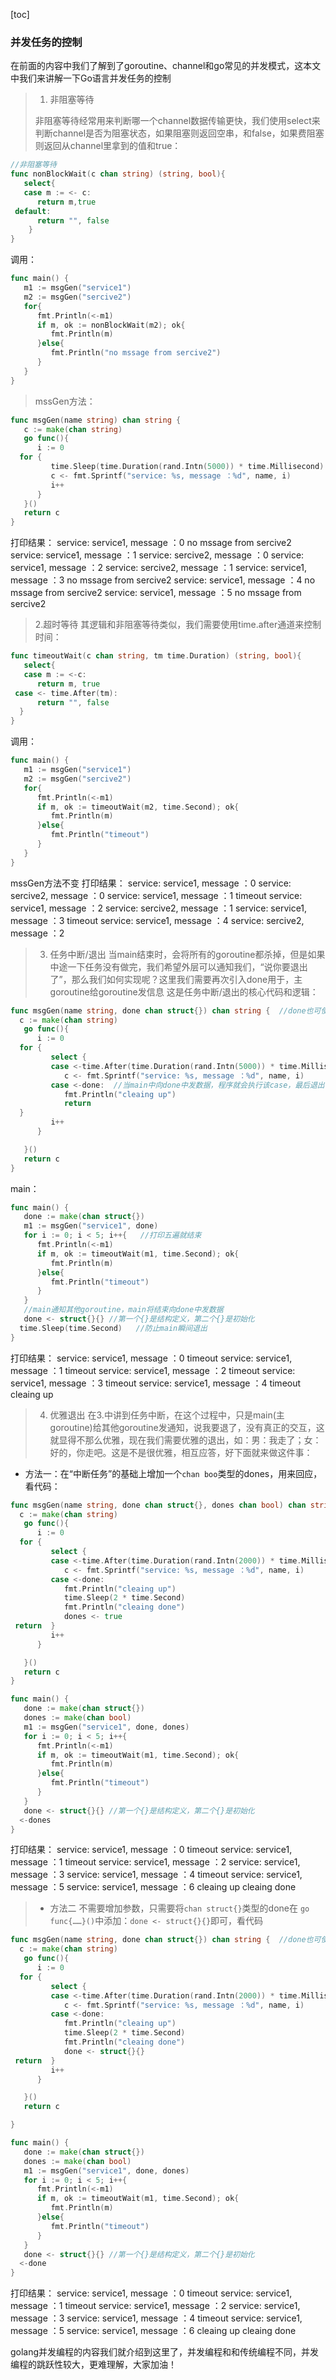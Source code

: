[toc]



### 并发任务的控制

在前面的内容中我们了解到了goroutine、channel和go常见的并发模式，这本文中我们来讲解一下Go语言并发任务的控制
>1. 非阻塞等待
>
>  非阻塞等待经常用来判断哪一个channel数据传输更快，我们使用select来判断channel是否为阻塞状态，如果阻塞则返回空串，和false，如果费阻塞则返回从channel里拿到的值和true：
```go
//非阻塞等待
func nonBlockWait(c chan string) (string, bool){
   select{
   case m := <- c:
      return m,true
 default:
      return "", false
    }
}
```
调用：
```go
func main() {
   m1 := msgGen("service1")
   m2 := msgGen("sercive2")
   for{
      fmt.Println(<-m1)
      if m, ok := nonBlockWait(m2); ok{
         fmt.Println(m)
      }else{
         fmt.Println("no mssage from sercive2")
      }
   }
}
```

>mssGen方法：
```go
func msgGen(name string) chan string {
   c := make(chan string)
   go func(){
      i := 0
  for {
         time.Sleep(time.Duration(rand.Intn(5000)) * time.Millisecond)
         c <- fmt.Sprintf("service: %s, message ：%d", name, i)
         i++
      }
   }()
   return c
}
```
打印结果：
service: service1, message ：0
no mssage from sercive2
service: service1, message ：1
service: sercive2, message ：0
service: service1, message ：2
service: sercive2, message ：1
service: service1, message ：3
no mssage from sercive2
service: service1, message ：4
no mssage from sercive2
service: service1, message ：5
no mssage from sercive2

>2.超时等待
>其逻辑和非阻塞等待类似，我们需要使用time.after通道来控制时间：
```go
func timeoutWait(c chan string, tm time.Duration) (string, bool){
   select{
   case m := <-c:
      return m, true
 case <- time.After(tm):
      return "", false
  }
}
```
调用：
```go
func main() {
   m1 := msgGen("service1")
   m2 := msgGen("sercive2")
   for{
      fmt.Println(<-m1)
      if m, ok := timeoutWait(m2, time.Second); ok{
         fmt.Println(m)
      }else{
         fmt.Println("timeout")
      }
   }
}
```
mssGen方法不变
打印结果：
service: service1, message ：0
service: sercive2, message ：0
service: service1, message ：1
timeout
service: service1, message ：2
service: sercive2, message ：1
service: service1, message ：3
timeout
service: service1, message ：4
service: sercive2, message ：2

> 3. 任务中断/退出
> 当main结束时，会将所有的goroutine都杀掉，但是如果中途一下任务没有做完，我们希望外层可以通知我们，“说你要退出了”，那么我们如何实现呢？这里我们需要再次引入done用于，主goroutine给goroutine发信息
> 这是任务中断/退出的核心代码和逻辑：

```go
func msgGen(name string, done chan struct{}) chan string {  //done也可使用bool，struct{}内部没数据，比bool更节约空间
  c := make(chan string)
   go func(){
      i := 0
  for {
         select {
         case <-time.After(time.Duration(rand.Intn(5000)) * time.Millisecond):  //每隔time.Duration(rand.Intn(5000)) * time.Millisecond的时间就会向c中发数据
            c <- fmt.Sprintf("service: %s, message ：%d", name, i)
         case <-done:  //当main中向done中发数据，程序就会执行该case，最后退出
            fmt.Println("cleaing up")
            return
  }
         i++
      }

   }()
   return c
}
```

main：
```go
func main() {
   done := make(chan struct{})
   m1 := msgGen("service1", done)
   for i := 0; i < 5; i++{   //打印五遍就结束
      fmt.Println(<-m1)
      if m, ok := timeoutWait(m1, time.Second); ok{
         fmt.Println(m)
      }else{
         fmt.Println("timeout")
      }
   }
   //main通知其他goroutine，main将结束向done中发数据
   done <- struct{}{} //第一个{}是结构定义，第二个{}是初始化
  time.Sleep(time.Second)   //防止main瞬间退出
}
```
打印结果：
service: service1, message ：0
timeout
service: service1, message ：1
timeout
service: service1, message ：2
timeout
service: service1, message ：3
timeout
service: service1, message ：4
timeout
cleaing up

>4. 优雅退出
>在3.中讲到任务中断，在这个过程中，只是main(主goroutine)给其他goroutine发通知，说我要退了，没有真正的交互，这就显得不那么优雅，现在我们需要优雅的退出，如：男：我走了；女：好的，你走吧。这是不是很优雅，相互应答，好下面就来做这件事：
* 方法一：在“中断任务”的基础上增加一个```chan boo```类型的dones，用来回应，看代码：

```go
func msgGen(name string, done chan struct{}, dones chan bool) chan string {  //done也可使用bool，struct{}内部没数据，比bool更节约空间
  c := make(chan string)
   go func(){
      i := 0
  for {
         select {
         case <-time.After(time.Duration(rand.Intn(2000)) * time.Millisecond):
            c <- fmt.Sprintf("service: %s, message ：%d", name, i)
         case <-done:
            fmt.Println("cleaing up")
            time.Sleep(2 * time.Second)
            fmt.Println("cleaing done")
            dones <- true
 return  }
         i++
      }

   }()
   return c
}
```
```go
func main() {
   done := make(chan struct{})
   dones := make(chan bool)
   m1 := msgGen("service1", done, dones)
   for i := 0; i < 5; i++{
      fmt.Println(<-m1)
      if m, ok := timeoutWait(m1, time.Second); ok{
         fmt.Println(m)
      }else{
         fmt.Println("timeout")
      }
   }
   done <- struct{}{} //第一个{}是结构定义，第二个{}是初始化
  <-dones
}
```
打印结果：
service: service1, message ：0
timeout
service: service1, message ：1
timeout
service: service1, message ：2
service: service1, message ：3
service: service1, message ：4
timeout
service: service1, message ：5
service: service1, message ：6
cleaing up
cleaing done

> * 方法二
> 不需要增加参数，只需要将```chan struct{}```类型的done在
> ```go func{……}()```中添加：```done <- struct{}{}```即可，看代码

```go
func msgGen(name string, done chan struct{}) chan string {  //done也可使用bool，struct{}内部没数据，比bool更节约空间
  c := make(chan string)
   go func(){
      i := 0
  for {
         select {
         case <-time.After(time.Duration(rand.Intn(2000)) * time.Millisecond):
            c <- fmt.Sprintf("service: %s, message ：%d", name, i)
         case <-done:
            fmt.Println("cleaing up")
            time.Sleep(2 * time.Second)
            fmt.Println("cleaing done")
            done <- struct{}{}
 return  }
         i++
      }

   }()
   return c

}
```
```go
func main() {
   done := make(chan struct{})
   dones := make(chan bool)
   m1 := msgGen("service1", done, dones)
   for i := 0; i < 5; i++{
      fmt.Println(<-m1)
      if m, ok := timeoutWait(m1, time.Second); ok{
         fmt.Println(m)
      }else{
         fmt.Println("timeout")
      }
   }
   done <- struct{}{} //第一个{}是结构定义，第二个{}是初始化
  <-done
}
```
打印结果：
service: service1, message ：0
timeout
service: service1, message ：1
timeout
service: service1, message ：2
service: service1, message ：3
service: service1, message ：4
timeout
service: service1, message ：5
service: service1, message ：6
cleaing up
cleaing done

golang并发编程的内容我们就介绍到这里了，并发编程和和传统编程不同，并发编程的跳跃性较大，更难理解，大家加油！